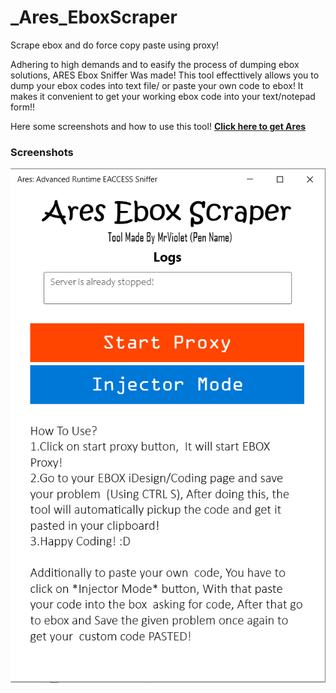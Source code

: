 # _Ares_EboxScraper
Scrape ebox and do force copy paste using proxy!

Adhering to high demands and to easify the process of dumping ebox solutions, ARES Ebox Sniffer Was made! This tool effecttively allows you to dump your ebox codes into text file/ or paste your own code to ebox! It makes it convenient to get your working ebox code into your text/notepad form!!

Here some screenshots and how to use this tool! **[Click here to get Ares](https://github.com/hari01584/_Ares_EboxScraper/releases)**
### Screenshots
![Alt text](/Screenshots/ares01.png?raw=true "Ares GUI SS")

